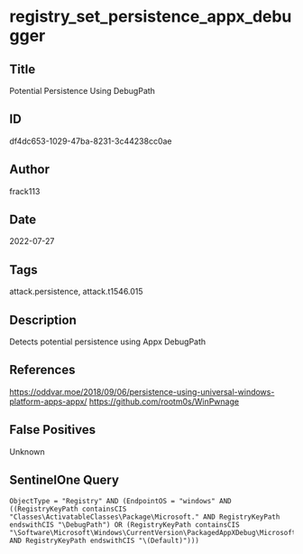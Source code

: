 # registry_set_persistence_appx_debugger

## Title
Potential Persistence Using DebugPath

## ID
df4dc653-1029-47ba-8231-3c44238cc0ae

## Author
frack113

## Date
2022-07-27

## Tags
attack.persistence, attack.t1546.015

## Description
Detects potential persistence using Appx DebugPath

## References
https://oddvar.moe/2018/09/06/persistence-using-universal-windows-platform-apps-appx/
https://github.com/rootm0s/WinPwnage

## False Positives
Unknown

## SentinelOne Query
```
ObjectType = "Registry" AND (EndpointOS = "windows" AND ((RegistryKeyPath containsCIS "Classes\ActivatableClasses\Package\Microsoft." AND RegistryKeyPath endswithCIS "\DebugPath") OR (RegistryKeyPath containsCIS "\Software\Microsoft\Windows\CurrentVersion\PackagedAppXDebug\Microsoft." AND RegistryKeyPath endswithCIS "\(Default)")))

```